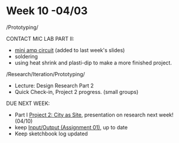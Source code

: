 # Week 10 -04/03

/Prototyping/ 

CONTACT MIC LAB PART II:
* [mini amp circuit](https://docs.google.com/presentation/d/1VT_Q3HQsMwSCNFpf19KNtZBbpVUvbHgCPsNizOGO75A/edit?usp=sharing) (added to last week's slides)
* soldering
* using heat shrink and plasti-dip to make a more finished project. 

/Research/Iteration/Prototyping/
* Lecture: Design Research Part 2
* Quick Check-in, Project 2 progress. (small groups)


DUE NEXT WEEK:
* Part I [Project 2: City as Site](city_as_site.md), presentation on research next week! (04/10) 
* keep [Input/Output (Assignment 01),](constant_inputoutput.md) up to date  
* Keep sketchbook log updated

